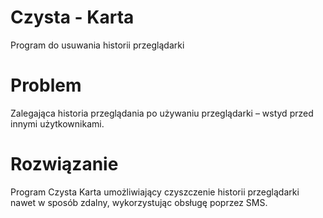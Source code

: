 # Czysta - Karta
Program do usuwania historii przeglądarki
# Problem
Zalegająca historia przeglądania po używaniu przeglądarki – wstyd przed innymi użytkownikami.
# Rozwiązanie
Program Czysta Karta umożliwiający czyszczenie historii przeglądarki nawet w sposób zdalny, wykorzystując obsługę poprzez SMS.





